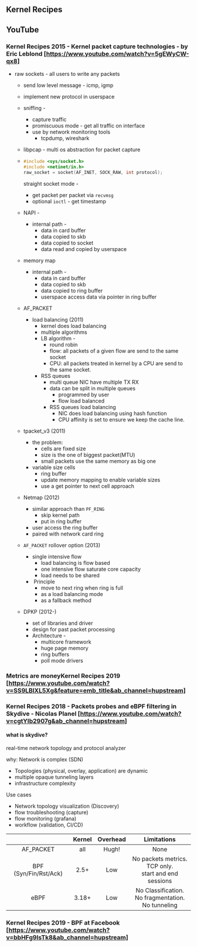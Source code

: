 ## Kernel Recipes

## YouTube

### Kernel Recipes 2015 - Kernel packet capture technologies - by Eric Leblond [https://www.youtube.com/watch?v=5gEWyCW-qx8]

- raw sockets - all users to write any packets

  - send low level message - icmp, igmp

  - implement new protocol in userspace

  - sniffing - 

    - capture traffic
    - promiscuous mode - get all traffic on interface
    - use by network monitoring tools
      -  tcpdump, wireshark

  - libpcap - multi os abstraction for packet capture

  - ```c
    #include <sys/socket.h>
    #include <netinet/in.h>
    raw_socket = socket(AF_INET, SOCK_RAW, int protocol);
    ```

    straight socket mode -

    - get packet per packet via `recvmsg`
    - optional `ioctl` - get timestamp

  - NAPI - 

    - internal path - 
      - data in card buffer
      - data copied to skb
      - data copied to socket
      - data read and copied by userspace

  - memory map 

    - internal path - 
      - data in card buffer
      - data copied to skb
      - data copied to ring buffer
      - userspace access data via pointer in ring buffer

  - AF_PACKET 

    - load balancing (2011)
      - kernel does load balancing
      - multiple algorithms
      - LB algorithm - 
        - round robin
        - flow: all packets of a given flow are send to the same socket
        - CPU: all packets treated in kernel by a CPU are send to the same socket.
      - RSS queues 
        - multi queue NIC have multiple TX RX
        - data can be split in multiple queues
          - programmed by user
          - flow load balanced
        - RSS queues load balancing
          - NIC does load balancing using hash function
          - CPU affinity is set to ensure we keep the cache line.

  - tpacket_v3 (2011)

    - the problem:
      - cells are fixed size
      - size is the one of biggest packet(MTU)
      - small packets use the same memory as big one
    - variable size cells
      - ring buffer
      - update memory mapping to enable variable sizes
      - use a get pointer to next cell approach

  - Netmap (2012)

    - similar approach than `PF_RING`
      - skip kernel path
      - put in ring buffer
    - user access the ring buffer
    - paired with network card ring 

  - `AF_PACKET` rollover option (2013)

    - single intensive flow
      - load balancing is flow based
      - one intensive flow saturate core capacity
      - load needs to be shared
    - ​	Principle
      - move to next ring when ring is full
      - as a load balancing mode
      - as a fallback method

  - DPKP (2012-)

    - set of libraries and driver
    - design for past packet processing
    - Architecture - 
      - multicore framework
      - huge page memory
      - ring buffers
      - poll mode drivers

    

  

### Metrics are moneyKernel Recipes 2019 [https://www.youtube.com/watch?v=SS9LBlXL5Xg&feature=emb_title&ab_channel=hupstream]



### Kernel Recipes 2018 - Packets probes and eBPF filtering in Skydive - Nicolas Planel [https://www.youtube.com/watch?v=cgtYIb2907g&ab_channel=hupstream]

#### what is skydive?

real-time network topology and protocol analyzer

why: Network is complex (SDN)

- Topologies (physical, overlay, application) are dynamic
- multiple opaque tunneling layers
- infrastructure complexity

Use cases

- Network topology visualization (Discovery)
- flow troubleshooting (capture)
- flow monitoring (grafana)
- workflow (validation, CI/CD)

|                       | Kernel | Overhead |                         Limitations                          |
| :-------------------: | :----: | :------: | :----------------------------------------------------------: |
|       AF_PACKET       |  all   |  Hugh!   |                             None                             |
| BPF (Syn/Fin/Rst/Ack) |  2.5+  |   Low    | No packets metrics. <br />TCP only.<br /> start and end sessions |
|         eBPF          | 3.18+  |   Low    | No Classification.<br />No fragmentation.<br />No tunneling  |

### Kernel Recipes 2019 - BPF at Facebook [https://www.youtube.com/watch?v=bbHFg9IsTk8&ab_channel=hupstream]

